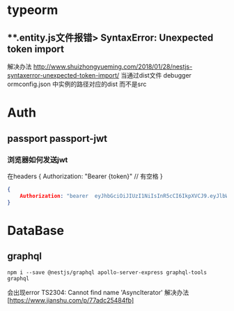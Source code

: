 # typeorm 
## **.entity.js文件报错> SyntaxError: Unexpected token import
解决办法 http://www.shuizhongyueming.com/2018/01/28/nestjs-syntaxerror-unexpected-token-import/
当通过dist文件 debugger ormconfig.json 中实例的路径对应的dist 而不是src
# Auth
## passport passport-jwt 
### 浏览器如何发送jwt
在headers {
    Authorization: "Bearer {token}" // 有空格
}
```json
{
    Authorization: "bearer  eyJhbGciOiJIUzI1NiIsInR5cCI6IkpXVCJ9.eyJlbWFpbCI6InRlc3RAZW1haWwuY29tIiwiaWF0IjoxNTMxMTIwNDMwLCJleHAiOjE1MzExMjQwMzB9.DfJrOaaflvsaMMffMQympA04Zh8vsKPogGc7Ku2qY-Y"
}
```
# DataBase
## graphql
    npm i --save @nestjs/graphql apollo-server-express graphql-tools graphql     
会出现error TS2304: Cannot find name 'AsyncIterator'
解决办法[https://www.jianshu.com/p/77adc25484fb]